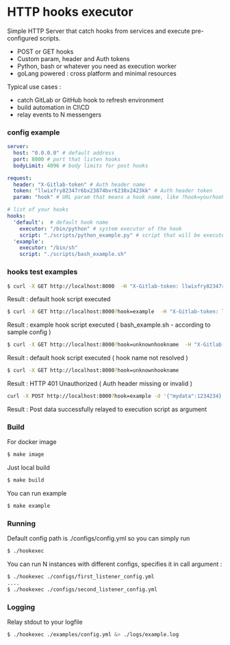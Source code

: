 # HTTP hooks executor

Simple HTTP Server that catch hooks from services and execute pre-configured scripts.
- POST or GET hooks
- Custom param, header and Auth tokens
- Python, bash or whatever you need as execution worker
- goLang powered : cross platform and minimal resources 

Typical use cases : 
- catch GitLab or GitHub hook to refresh environment
- build automation in CI\CD
- relay events to N messengers
 
### config example
```yaml
server:
  host: "0.0.0.0" # default address
  port: 8000 # port that listen hooks
  bodyLimit: 4096 # body limits for post hooks

request:
  header: "X-Gitlab-token" # Auth header name
  token: "llwixfry82347r6bx23874bvr6238x2423kk" # Auth header token
  param: "hook" # URL param that means a hook name, like ?hook=yourhookname

# list of your hooks 
hooks:
  'default':  # default hook name
    executor: "/bin/python" # system executor of the hook
    script: "./scripts/python_example.py" # script that will be executed
  'example':
    executor: "/bin/sh"
    script: "./scripts/bash_example.sh"
```

### hooks test examples
```bash
$ curl -X GET http://localhost:8000  -H "X-Gitlab-token: llwixfry82347r6bx23874bvr6238x2423kk"
```
Result : default hook script executed

```bash
$ curl -X GET http://localhost:8000?hook=example  -H "X-Gitlab-token: llwixfry82347r6bx23874bvr6238x2423kk"
```
Result : example hook script executed ( bash_example.sh - according to sample config )

```bash
$ curl -X GET http://localhost:8000?hook=unknownhookname  -H "X-Gitlab-token: llwixfry82347r6bx23874bvr6238x2423kk"
```
Result : default hook script executed ( hook name not resolved )

```bash
$ curl -X GET http://localhost:8000?hook=unknownhookname
```
Result : HTTP 401 Unauthorized ( Auth header missing or invalid )

```bash
curl -X POST http://localhost:8000?hook=example -d '{"mydata":1234234}' -H "X-Gitlab-token: llwixfry82347r6bx23874bvr6238x2423kk" 
```
Result : Post data successfully relayed to execution script as argument

### Build
For docker image 
```bash
$ make image
```
Just local build 
```bash
$ make build
```
You can run example 
```bash
$ make example
```

### Running
Default config path is ./configs/config.yml so you can simply run
```bash
$ ./hookexec
```
You can run N instances with different configs, specifies it in call argument :
```bash
$ ./hookexec ./configs/first_listener_config.yml 
....
$ ./hookexec ./configs/second_listener_config.yml 
```
### Logging
Relay stdout to your logfile 
```bash
$ ./hookexec ./examples/config.yml &> ./logs/example.log
```